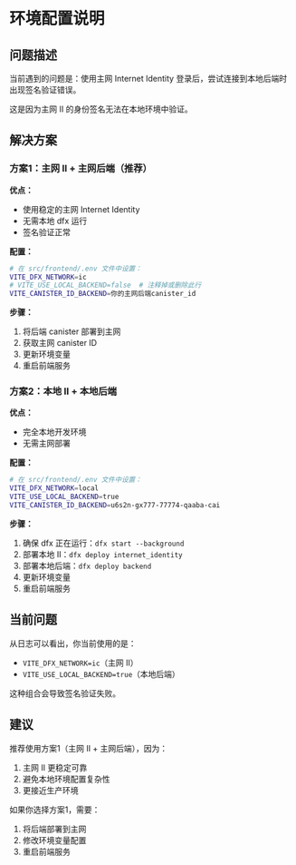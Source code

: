 # 环境配置说明

## 问题描述
当前遇到的问题是：使用主网 Internet Identity 登录后，尝试连接到本地后端时出现签名验证错误。

这是因为主网 II 的身份签名无法在本地环境中验证。

## 解决方案

### 方案1：主网 II + 主网后端（推荐）

**优点：**
- 使用稳定的主网 Internet Identity
- 无需本地 dfx 运行
- 签名验证正常

**配置：**
```bash
# 在 src/frontend/.env 文件中设置：
VITE_DFX_NETWORK=ic
# VITE_USE_LOCAL_BACKEND=false  # 注释掉或删除此行
VITE_CANISTER_ID_BACKEND=你的主网后端canister_id
```

**步骤：**
1. 将后端 canister 部署到主网
2. 获取主网 canister ID
3. 更新环境变量
4. 重启前端服务

### 方案2：本地 II + 本地后端

**优点：**
- 完全本地开发环境
- 无需主网部署

**配置：**
```bash
# 在 src/frontend/.env 文件中设置：
VITE_DFX_NETWORK=local
VITE_USE_LOCAL_BACKEND=true
VITE_CANISTER_ID_BACKEND=u6s2n-gx777-77774-qaaba-cai
```

**步骤：**
1. 确保 dfx 正在运行：`dfx start --background`
2. 部署本地 II：`dfx deploy internet_identity`
3. 部署本地后端：`dfx deploy backend`
4. 更新环境变量
5. 重启前端服务

## 当前问题
从日志可以看出，你当前使用的是：
- `VITE_DFX_NETWORK=ic`（主网 II）
- `VITE_USE_LOCAL_BACKEND=true`（本地后端）

这种组合会导致签名验证失败。

## 建议
推荐使用方案1（主网 II + 主网后端），因为：
1. 主网 II 更稳定可靠
2. 避免本地环境配置复杂性
3. 更接近生产环境

如果你选择方案1，需要：
1. 将后端部署到主网
2. 修改环境变量配置
3. 重启前端服务 